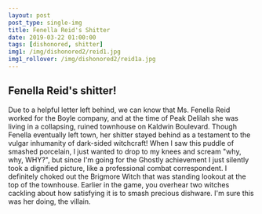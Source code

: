 ```yaml
---
layout: post
post_type: single-img
title: Fenella Reid's Shitter
date: 2019-03-22 01:00:00
tags: [dishonored, shitter]
img1: /img/dishonored2/reid1.jpg
img1_rollover: /img/dishonored2/reid1a.jpg
---
```

## Fenella Reid's shitter!

Due to a helpful letter left behind, we can know that Ms. Fenella Reid worked for the Boyle company, and at the time of Peak Delilah she was living in a collapsing, ruined townhouse on Kaldwin Boulevard. Though Fenella eventually left town, her shitter stayed behind as a testament to the vulgar inhumanity of dark-sided witchcraft! When I saw this puddle of smashed porcelain, I just wanted to drop to my knees and scream "why, why, WHY?", but since I'm going for the Ghostly achievement I just silently took a dignified picture, like a professional combat correspondent. I definitely choked out the Brigmore Witch that was standing lookout at the top of the townhouse. Earlier in the game, you overhear two witches cackling about how satisfying it is to smash precious dishware. I'm sure this was her doing, the villain. 
